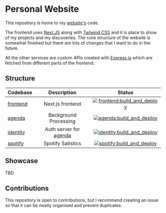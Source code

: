 # Personal Website

This repository is home to my [website's](https://davidilie.com) code.

The frontend uses [Next.JS](https://nextjs.org/) along with [Tailwind CSS](https://tailwindcss.com/) and it is place to show of my projects and my discoveries. The core structure of the website is somewhat finished but there are lots of changes that I want to do in the future.

All the other services are custom APIs created with [Express.js](https://expressjs.com/) which are fetched from different parts of the frontend.

## Structure

| Codebase             |           Description            |                                                                                             Status                                                                                             |
| :------------------- | :------------------------------: | :--------------------------------------------------------------------------------------------------------------------------------------------------------------------------------------------: |
| [frontend](frontend) |         Next.js frontend         | [![frontend:build_and_deploy](https://github.com/DavidIlie/davidilie.com/actions/workflows/frontend.yml/badge.svg)](https://github.com/DavidIlie/davidilie.com/actions/workflows/frontend.yml) |
| [agenda](agenda)     |      Background Processing       |    [![agenda:build_and_deploy](https://github.com/DavidIlie/davidilie.com/actions/workflows/agenda.yml/badge.svg)](https://github.com/DavidIlie/davidilie.com/actions/workflows/agenda.yml)    |
| [identity](identity) | Auth server for [agenda](agenda) | [![identity:build_and_deploy](https://github.com/DavidIlie/davidilie.com/actions/workflows/identity.yml/badge.svg)](https://github.com/DavidIlie/davidilie.com/actions/workflows/identity.yml) |
| [spotify](spotify)   |        Spotify Satistics         |  [![spotify:build_and_deploy](https://github.com/DavidIlie/davidilie.com/actions/workflows/spotify.yml/badge.svg)](https://github.com/DavidIlie/davidilie.com/actions/workflows/spotify.yml)   |

## Showcase

TBD

## Contributions

This repository is open to contributions, but I recommend creating an issue so that it can be neatly organised and prevent duplicates.
